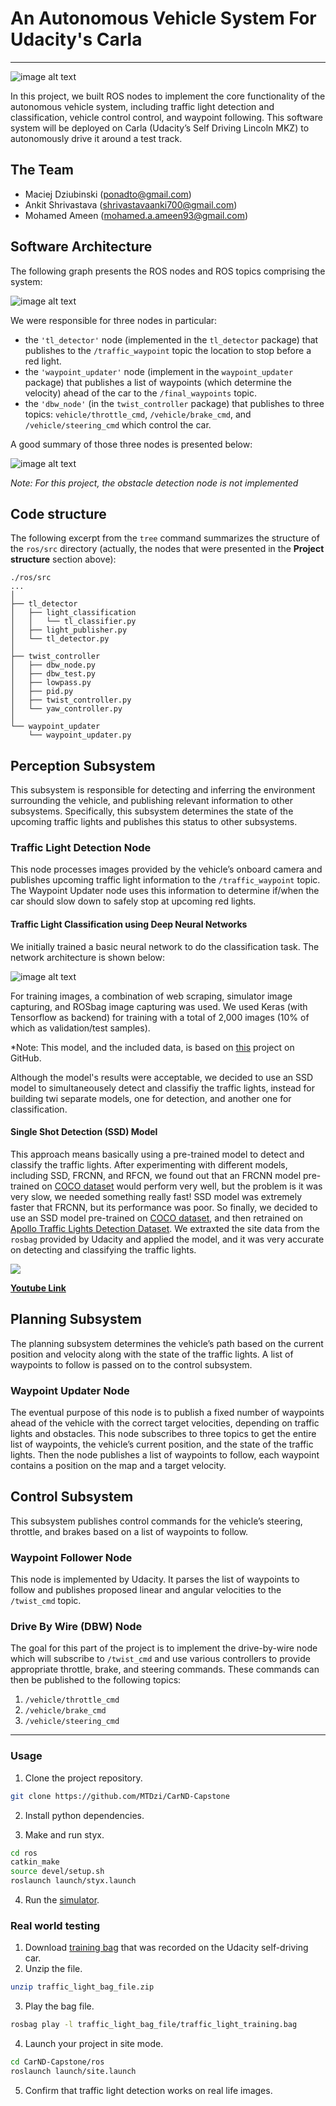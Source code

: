 # An Autonomous Vehicle System For Udacity's Carla

* * *

![image alt text](imgs/readme_image_0.jpg)

In this project, we built ROS nodes to implement the core functionality of the autonomous vehicle system, including traffic light detection and classification, vehicle control control, and waypoint following. This software system will be deployed on Carla (Udacity’s Self Driving Lincoln MKZ) to autonomously drive it around a test track.

## The Team

* Maciej Dziubinski (ponadto@gmail.com)
* Ankit Shrivastava (shrivastavaanki700@gmail.com)
* Mohamed Ameen (mohamed.a.ameen93@gmail.com)

## Software Architecture

The following graph presents the ROS nodes and ROS topics comprising the system:

![image alt text](imgs/final-project-ros-graph-v2.png)

We were responsible for three nodes in particular:

* the `'tl_detector'` node (implemented in the `tl_detector` package) that publishes
  to the `/traffic_waypoint` topic the location to stop before a red light.
* the `'waypoint_updater'` node (implement in the `waypoint_updater` package)
  that publishes a list of waypoints (which determine the velocity) ahead of the
  car to the `/final_waypoints` topic.
* the `'dbw_node'` (in the `twist_controller` package) that publishes to three
  topics: `vehicle/throttle_cmd`, `/vehicle/brake_cmd`, and `/vehicle/steering_cmd`
  which control the car.

A good summary of those three nodes is presented below:

![image alt text](imgs/three-nodes.png)

*Note: For this project, the obstacle detection node is not implemented*

## Code structure

The following excerpt from the `tree` command summarizes the structure of the
`ros/src` directory (actually, the nodes that were presented in the
**Project structure** section above):

```
./ros/src
...
│
├── tl_detector
│   ├── light_classification
│   │   └── tl_classifier.py
│   ├── light_publisher.py
│   └── tl_detector.py
│
├── twist_controller
│   ├── dbw_node.py
│   ├── dbw_test.py
│   ├── lowpass.py
│   ├── pid.py
│   ├── twist_controller.py
│   └── yaw_controller.py
│
└── waypoint_updater
    └── waypoint_updater.py
```

## Perception Subsystem

This subsystem is responsible for detecting and inferring the environment surrounding the vehicle, and publishing relevant information to other subsystems. Specifically, this subsystem determines the state of the upcoming traffic lights and publishes this status to other subsystems.

### Traffic Light Detection Node

This node processes images provided by the vehicle’s onboard camera and publishes upcoming traffic light information to the `/traffic_waypoint` topic. The Waypoint Updater node uses this information to determine if/when the car should slow down to safely stop at upcoming red lights.

#### Traffic Light Classification using Deep Neural Networks
We initially trained a basic neural network to do the classification task. The network architecture is shown below:

![image alt text](imgs/arch.png)

For training images, a combination of web scraping, simulator image capturing, and ROSbag image capturing was used. We used Keras (with Tensorflow as backend) for training with a total of 2,000 images (10% of which as validation/test samples).

*Note: This model, and the included data, is based on [this](https://github.com/kcg2015/traffic_light_detection_classification) project on GitHub.

Although the model's results were acceptable, we decided to use an SSD model to simultaneousely detect and classifiy the traffic lights, instead for building twi separate models, one for detection, and another one for classification.

#### Single Shot Detection (SSD) Model

This approach means basically using a pre-trained model to detect and classify the traffic lights.
After experimenting with different models, including SSD, FRCNN, and RFCN, we found out that an FRCNN model pre-trained on [COCO dataset](http://cocodataset.org/) would perform very well, but the problem is it was very slow, we needed something really fast!
SSD model was extremely faster that FRCNN, but its performance was poor. So finally, we decided to use an SSD model pre-trained on [COCO dataset](http://cocodataset.org/), and then retrained on [Apollo Traffic Lights Detection Dataset](http://data.apollo.auto/help?name=data_intro_2d&data_key=traffic_light_label&data_type=0&locale=en-us&lang=en).
We extraxted the site data from the `rosbag` provided by Udacity and applied the model, and it was very accurate on detecting and classifying the traffic lights.

![](imgs/SSD_V4_result.gif)

**[Youtube Link](https://youtu.be/KHAbB0MJ4js)**


## Planning Subsystem

The planning subsystem determines the vehicle’s path based on the current position and velocity along with the state of the traffic lights. A list of waypoints to follow is passed on to the control subsystem.

### Waypoint Updater Node

The eventual purpose of this node is to publish a fixed number of waypoints ahead of the vehicle with the correct target velocities, depending on traffic lights and obstacles. This node subscribes to three topics to get the entire list of waypoints, the vehicle’s current position, and the state of the traffic lights. Then the node publishes a list of waypoints to follow, each waypoint contains a position on the map and a target velocity.


## Control Subsystem

This subsystem publishes control commands for the vehicle’s steering, throttle, and brakes based on a list of waypoints to follow. 

### Waypoint Follower Node

This node is implemented by Udacity. It parses the list of waypoints to follow and publishes proposed linear and angular velocities to the `/twist_cmd` topic.

### Drive By Wire (DBW) Node

The goal for this part of the project is to implement the drive-by-wire node which will subscribe to `/twist_cmd` and use various controllers to provide appropriate throttle, brake, and steering commands. These commands can then be published to the following topics:
1. `/vehicle/throttle_cmd`
2. `/vehicle/brake_cmd`
3. `/vehicle/steering_cmd`

---

### Usage

1. Clone the project repository.
```bash
git clone https://github.com/MTDzi/CarND-Capstone
```

2. Install python dependencies.

3. Make and run styx.
```bash
cd ros
catkin_make
source devel/setup.sh
roslaunch launch/styx.launch
```
4. Run the [simulator](https://github.com/udacity/CarND-Capstone/releases).

### Real world testing
1. Download [training bag](https://s3-us-west-1.amazonaws.com/udacity-selfdrivingcar/traffic_light_bag_file.zip) that was recorded on the Udacity self-driving car.
2. Unzip the file.
```bash
unzip traffic_light_bag_file.zip
```
3. Play the bag file.
```bash
rosbag play -l traffic_light_bag_file/traffic_light_training.bag
```
4. Launch your project in site mode.
```bash
cd CarND-Capstone/ros
roslaunch launch/site.launch
```
5. Confirm that traffic light detection works on real life images.
